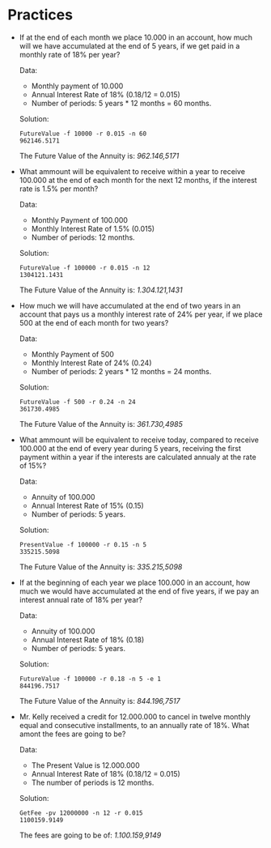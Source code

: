# Practices

-   If at the end of each month we place 10.000 in an account,
    how much will we have accumulated at the end of 5 years,
    if we get paid in a monthly rate of 18% per year?

    Data:
    -   Monthly payment of 10.000
    -   Annual Interest Rate of 18% (0.18/12 = 0.015)
    -   Number of periods: 5 years * 12 months = 60 months.

    Solution:

        FutureValue -f 10000 -r 0.015 -n 60
        962146.5171

    The Future Value of the Annuity is: _962.146,5171_

-   What ammount will be equivalent to receive within a year
    to receive 100.000 at the end of each month for the next 12 months,
    if the interest rate is 1.5% per month?

    Data:
    -   Monthly Payment of 100.000
    -   Monthly Interest Rate of 1.5% (0.015)
    -   Number of periods: 12 months.

    Solution:

        FutureValue -f 100000 -r 0.015 -n 12
        1304121.1431

    The Future Value of the Annuity is: _1.304.121,1431_

-   How much we will have accumulated at the end of two years
    in an account that pays us a monthly interest rate of 24%
    per year, if we place 500 at the end of each month
    for two years?

    Data:
    -   Monthly Payment of 500
    -   Monthly Interest Rate of 24% (0.24)
    -   Number of periods: 2 years * 12 months = 24 months.

    Solution:

        FutureValue -f 500 -r 0.24 -n 24
        361730.4985

    The Future Value of the Annuity is: _361.730,4985_

-   What ammount will be equivalent to receive today,
    compared to receive 100.000 at the end of every year
    during 5 years, receiving the first payment within a year
    if the interests are calculated annualy at the rate of 15%?

    Data:
    -   Annuity of 100.000
    -   Annual Interest Rate of 15% (0.15)
    -   Number of periods: 5 years.

    Solution:

        PresentValue -f 100000 -r 0.15 -n 5
        335215.5098

    The Future Value of the Annuity is: _335.215,5098_

-   If at the beginning of each year we place 100.000 in an account,
    how much we would have accumulated at the end of five years,
    if we pay an interest annual rate of 18% per year?

    Data:
    -   Annuity of 100.000
    -   Annual Interest Rate of 18% (0.18)
    -   Number of periods: 5 years.

    Solution:

        FutureValue -f 100000 -r 0.18 -n 5 -e 1
        844196.7517

    The Future Value of the Annuity is: _844.196,7517_

-   Mr. Kelly received a credit for 12.000.000 to cancel in twelve
    monthly equal and consecutive installments, to an annually rate
    of 18%. What amont the fees are going to be?

    Data:
    -   The Present Value is 12.000.000
    -   Annual Interest Rate of 18% (0.18/12 = 0.015)
    -   The number of periods is 12 months.

    Solution:

        GetFee -pv 12000000 -n 12 -r 0.015
        1100159.9149

    The fees are going to be of: _1.100.159,9149_
